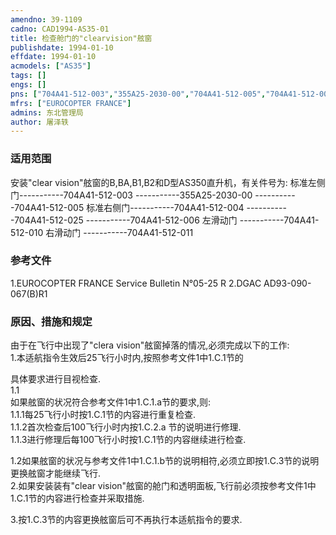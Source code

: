 ```yaml
---
amendno: 39-1109  
cadno: CAD1994-AS35-01  
title: 检查舱门的"clearvision"舷窗  
publishdate: 1994-01-10  
effdate: 1994-01-10  
acmodels: ["AS35"]  
tags: []  
engs: []  
pns: ["704A41-512-003","355A25-2030-00","704A41-512-005","704A41-512-004","704A41-512-025","704A41-512-006","704A41-512-010","704A41-512-011"]  
mfrs: ["EUROCOPTER FRANCE"]  
admins: 东北管理局  
author: 屠泽轶  
---
```

  
### 适用范围  
安装"clear vision"舷窗的B,BA,B1,B2和D型AS350直升机，有关件号为:
标准左侧门-----------704A41-512-003               -----------355A25-2030-00               -----------704A41-512-005
标准右侧门-----------704A41-512-004               -----------704A41-512-025               -----------704A41-512-006
左滑动门  -----------704A41-512-010     右滑动门  -----------704A41-512-011  
  
<!--more-->  
### 参考文件  
  1.EUROCOPTER FRANCE Service Bulletin N°05-25 R 2.DGAC AD93-090-067(B)R1  
  
### 原因、措施和规定  

  由于在飞行中出现了"clera vision"舷窗掉落的情况,必须完成以下的工作:  
  1.本适航指令生效后25飞行小时内,按照参考文件1中1.C.1节的  
   
具体要求进行目视检查.  
1.1  
 如果舷窗的状况符合参考文件1中1.C.1.a节的要求,则:  
1.1.1每25飞行小时按1.C.1节的内容进行重复检查.  
  1.1.2首次检查后100飞行小时内按1.C.2.a 节的说明进行修理.  
1.1.3进行修理后每100飞行小时按1.C.1节的内容继续进行检查.  
  
  1.2如果舷窗的状况与参考文件1中1.C.1.b节的说明相符,必须立即按1.C.3节的说明更换舷窗才能继续飞行.  
  2.如果安装装有"clear  vision"舷窗的舱门和透明面板,飞行前必须按参考文件1中1.C.1节的内容进行检查并采取措施.  
  
  3.按1.C.3节的内容更换舷窗后可不再执行本适航指令的要求.  

